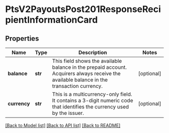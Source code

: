 # PtsV2PayoutsPost201ResponseRecipientInformationCard

## Properties
Name | Type | Description | Notes
------------ | ------------- | ------------- | -------------
**balance** | **str** | This field shows the available balance in the prepaid account. Acquirers always receive the available balance in the transaction currency.  | [optional] 
**currency** | **str** | This is a multicurrency-only field. It contains a 3-digit numeric code that identifies the currency used by the issuer.  | [optional] 

[[Back to Model list]](../README.md#documentation-for-models) [[Back to API list]](../README.md#documentation-for-api-endpoints) [[Back to README]](../README.md)


